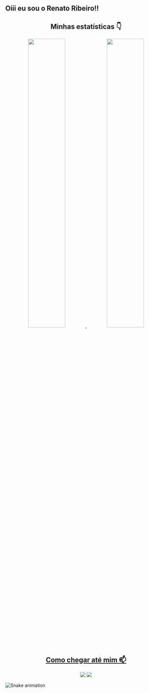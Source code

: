 ## Oiii eu sou o Renato Ribeiro!!

<div align="center">
  
  ## Minhas estatísticas :point_down:
  
  </div> 
  

<div align="center">
  <a href="https://github.com/Renato-Ribeiroo">
  <img width="48%" src="https://github-readme-stats.vercel.app/api?username=Renato-Ribeiroo&show_icons=true&theme=dracula&include_all_commits=true&count_private=true"/>
  <img width="48%" src="https://github-readme-stats.vercel.app/api/top-langs/?username=Renato-Ribeiroo&layout=compact&langs_count=7&theme=dracula"/>
</div>
<div style="display: inline_block"><br>

<div align="center">
   
  ##  Como chegar até mim 📫
    
  </div>
  
  <div>
    <div align="center">
  <a href = "mailto:renato.mry@gmail.com"><img src="https://img.shields.io/badge/-Gmail-%23333?style=for-the-badge&logo=gmail&logoColor=white" target="_blank"></a>
  <a href="https://www.linkedin.com/in/renato-ribeiro2022/" target="_blank"><img src="https://img.shields.io/badge/-LinkedIn-%230077B5?style=for-the-badge&logo=linkedin&logoColor=white" target="_blank"></a> 
      
  </div>
  </div>
 
 ![Snake animation](https://github.com/Renato-Ribeiroo/Renato-Ribeiroo/blob/output/github-contribution-grid-snake.svg)
 
 
</div>
